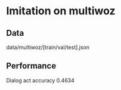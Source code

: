 # Imitation on multiwoz

## Data

data/multiwoz/[train/val/test].json

## Performance

Dialog act accuracy 0.4634